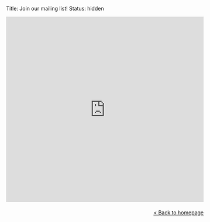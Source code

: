 Title: Join our mailing list!
Status: hidden

<div style="display: block;margin-left: auto;margin-right: auto;width:540px;height:600px;">
<iframe width="540" height="505" src="https://c776c2f7.sibforms.com/serve/MUIFAESpe6mAVh4qJDlw7F_3qILth9afeEb1Z5pnGx79I0TtEbT_-0OwOqX1ll8kbOhwVCjPLXfldNsnjFBJOdmVgkKXFFEI8F20m7f3GHnP7ZTKukRBkvyEcR-l2iwStniWK_jrxXerTgASo86lJNB4LtxD4ZHruAO7jX9IEsWidI3KBioddTjC2LP2lUPVkz4q8t8YMrCCiVGu" frameborder="0" scrolling="auto" allowfullscreen style="display: block;margin-left: auto;margin-right: auto;max-width: 100%;"></iframe>
<p style="display:block;height:100px;margin-top:20px;text-align:right;"><a href="/">&lt; Back to homepage</a></p>
</div>
